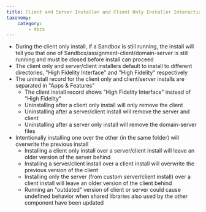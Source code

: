 ```yaml
---
title: Client and Server Installer and Client Only Installer Interactions
taxonomy:
    category:
        - docs
---
```

+ During the client only install, if a Sandbox is still running, the install will tell you that one of Sandbox/assignment-client/domain-server is still running and must be closed before install can proceed
+ The client only and server/client installers default to install to different directories, "High Fidelity Interface" and "High Fidelity" respectively
+ The uninstall record for the client only and client/server installs are separated in "Apps & Features"
  - The client install record shows "High Fidelity Interface" instead of "High Fidelity" 
  - Uninstalling after a client only install will only remove the client
  - Uninstalling after a server/client install will remove the server and client
  - Uninstalling after a server only install will remove the domain-server files
+ Intentionally installing one over the other (in the same folder) will overwrite the previous install
  - Installing a client only install over a server/client install will leave an older version of the server behind
  - Installing a server/client install over a client install will overwrite the previous version of the client
  - Installing only the server (from custom server/client install) over a client install will leave an older version of the client behind
  - Running an "outdated" version of client or server could cause undefined behavior when shared libraries also used by the other component have been updated